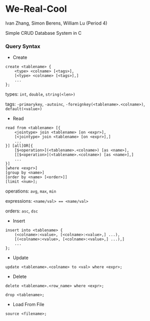 # We-Real-Cool

Ivan Zhang, Simon Berens, William Lu (Period 4)

Simple CRUD Database System in C

### Query Syntax
- Create

```
create <tablename> {
    <type> <colname> [<tags>],
    [<type> <colname> [<tags>],]
    ...
};
```
types: `int`, `double`, `string(<len>)`

tags: `-primarykey`, `-autoinc`, `-foreignkey(<tablename>.<colname>)`, `default(<value>)`

- Read

```
read from <tablename> [{
    <jointype> join <tablename> [on <expr>],
    [<jointype> join <tablename> [on <expr>],]
    ...
}] [all]OR[{
    [$<operation>](<tablename>.<colname>) [as <name>],
    [[$<operation>](<tablename>.<colname>) [as <name>],]
    ...
}] 
[where <expr>]
[group by <name>]
[order by <name> [<order>]]
[limit <num>];
```

operations: `avg`, `max`, `min`

expressions: `<name/val> == <name/val>`

orders: `asc`, `dsc`

- Insert

```
insert into <tablename> {
    (<colname>:<value>, [<colname>:<value>,] ...),
    [(<colname>:<value>, [<colname>:<value>,] ...),]
    ...
};
```

- Update

`update <tablename>.<colname> to <val> where <expr>;`

- Delete

`delete <tablename>.<row_name> where <expr>;`

`drop <tablename>;`

- Load From File

`source <filename>;`
